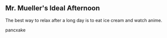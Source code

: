 ## Mr. Mueller's Ideal Afternoon

The best way to relax after a long day is to eat ice cream and watch anime.

pancxake